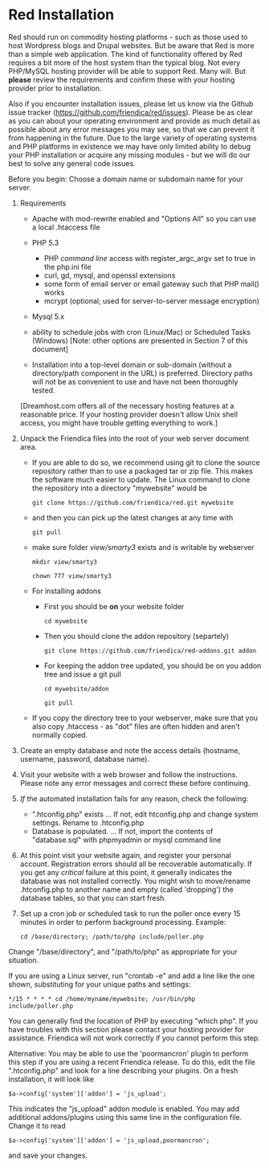 Red Installation
===============

Red should run on commodity hosting platforms - such as those used to host Wordpress blogs and Drupal websites. But be aware that Red is more than a simple web application.  The kind of functionality offered by Red requires a bit more of the host system than the typical blog. Not every PHP/MySQL hosting provider will be able to support Red. Many will. But **please** review the requirements and confirm these with your hosting provider prior to installation.

Also if you encounter installation issues, please let us know via the Github issue tracker (https://github.com/friendica/red/issues). Please be as clear as you can about your operating environment and provide as much detail as possible about any error messages you may see, so that we can prevent it from happening in the future. Due to the large variety of operating systems and PHP platforms in existence we may have only limited ability to debug your PHP installation or acquire any missing modules - but we will do our best to solve any general code issues.   

Before you begin: Choose a domain name or subdomain name for your server. 

1. Requirements
    - Apache with mod-rewrite enabled and "Options All" so you can use a
local .htaccess file

    - PHP  5.3
        - PHP *command line* access with register_argc_argv set to true in the
php.ini file
        - curl, gd, mysql, and openssl extensions
        - some form of email server or email gateway such that PHP mail() works
        - mcrypt (optional; used for server-to-server message encryption)

    - Mysql 5.x

    - ability to schedule jobs with cron (Linux/Mac) or Scheduled Tasks
(Windows) [Note: other options are presented in Section 7 of this document] 

    - Installation into a top-level domain or sub-domain (without a
directory/path component in the URL) is preferred. Directory paths will
not be as convenient to use and have not been thoroughly tested.


    [Dreamhost.com offers all of the necessary hosting features at a
reasonable price. If your hosting provider doesn't allow Unix shell access,
you might have trouble getting everything to work.]

2. Unpack the Friendica files into the root of your web server document area.

    - If you are able to do so, we recommend using git to clone the source repository rather than to use a packaged tar or zip file. This makes the software much easier to update. The Linux command to clone the repository into a directory "mywebsite" would be 

        `git clone https://github.com/friendica/red.git mywebsite`

    - and then you can pick up the latest changes at any time with

        `git pull`
        
    - make sure folder *view/smarty3* exists and is writable by webserver
        
        `mkdir view/smarty3`
        
        `chown 777 view/smarty3`
    
    - For installing addons
    
        - First you should be **on** your website folder
        
            `cd mywebsite`
            
        - Then you should clone the addon repository (separtely)
        
            `git clone https://github.com/friendica/red-addons.git addon`
            
        - For keeping the addon tree updated, you should be on you addon tree and issue a git pull
        
            `cd mywebsite/addon`
            
            `git pull`
            
    - If you copy the directory tree to your webserver, make sure
    that you also copy .htaccess - as "dot" files are often hidden
    and aren't normally copied.


3. Create an empty database and note the access details (hostname, username, password, database name).

4. Visit your website with a web browser and follow the instructions. Please note any error messages and correct these before continuing.

5. *If* the automated installation fails for any reason, check the following:

    - ".htconfig.php" exists ... If not, edit htconfig.php and change system settings. Rename
to .htconfig.php
    - Database is populated. ... If not, import the contents of "database.sql" with phpmyadmin
or mysql command line

6. At this point visit your website again, and register your personal account.
Registration errors should all be recoverable automatically.
If you get any *critical* failure at this point, it generally indicates the
database was not installed correctly. You might wish to move/rename
.htconfig.php to another name and empty (called 'dropping') the database
tables, so that you can start fresh.

7. Set up a cron job or scheduled task to run the poller once every 15
minutes in order to perform background processing. Example:

    `cd /base/directory; /path/to/php include/poller.php`

Change "/base/directory", and "/path/to/php" as appropriate for your situation.

If you are using a Linux server, run "crontab -e" and add a line like the
one shown, substituting for your unique paths and settings:

`*/15 * * * * cd /home/myname/mywebsite; /usr/bin/php include/poller.php`

You can generally find the location of PHP by executing "which php". If you
have troubles with this section please contact your hosting provider for
assistance. Friendica will not work correctly if you cannot perform this step.

Alternative: You may be able to use the 'poormancron' plugin to perform this step 
if you are using a recent Friendica release. To do this, edit the file ".htconfig.php"
and look for a line describing your plugins. On a fresh installation, it will look like

`$a->config['system']['addon'] = 'js_upload';`

This indicates the "js_upload" addon module is enabled. You may add additional 
addons/plugins using this same line in the configuration file. Change it to read

`$a->config['system']['addon'] = 'js_upload,poormancron';`

and save your changes.    
